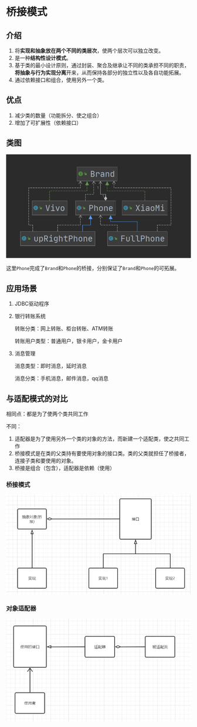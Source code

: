 # 桥接模式

## 介绍

1. 将**实现和抽象放在两个不同的类层次**，使两个层次可以独立改变。
2. 是一种**结构性设计模式**。
3. 基于类的最小设计原则，通过封装、聚合及继承让不同的类承担不同的职责，**将抽象与行为实现分离**开来，从而保持各部分的独立性以及各自功能拓展。
4. 通过依赖接口和组合，使用另外一个类。

## 优点

1. 减少类的数量（功能拆分、使之组合）
2. 增加了可扩展性（依赖接口）

## 类图

![image-20201114102336117](imgs/桥接模式/image-20201114102336117.png)

这里`Phone`完成了`Brand`和`Phone`的桥接，分别保证了`Brand`和`Phone`的可拓展。



## 应用场景

1. JDBC驱动程序

2. 银行转账系统

   转账分类：网上转账、柜台转账、ATM转账

   转账用户类型：普通用户，银卡用户，金卡用户

3. 消息管理

   消息类型：即时消息，延时消息

   消息分类：手机消息，邮件消息，qq消息



## 与适配模式的对比

相同点：都是为了使两个类共同工作

不同：

1. 适配器是为了使用另外一个类的对象的方法，而新建一个适配类，使之共同工作
2. 桥接模式是在类的父类持有要使用对象的接口类。类的父类就担任了桥接者，连接子类和要使用的对象。
3. 桥接是组合（包含），适配器是依赖（使用）





### 桥接模式

![image-20201114105554968](imgs/桥接模式/image-20201114105554968.png)



### 对象适配器

![image-20201114105952410](imgs/桥接模式/image-20201114105952410.png)
